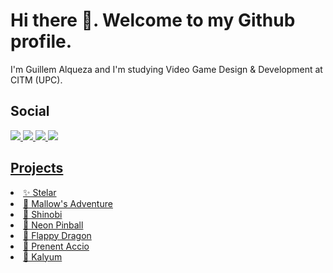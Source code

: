 # Hi there 👋. Welcome to my Github profile.

I'm Guillem Alqueza and I'm studying Video Game Design & Development at CITM (UPC).

## Social

<a href="https://github.com/guillemalqueza">
<img src="https://img.shields.io/badge/Github-black?logo=github&logoColor=white"/>
  
<a href="https://es.linkedin.com/in/guillemalqueza">
<img src="https://img.shields.io/badge/LinkedIn-blue?logo=linkedin&logoColor=white"/>

<a href="https://discordapp.com/users/guillemal">
<img src="https://img.shields.io/badge/Discord-grey?logo=discord&logoColor=white"/>

<a href="https://guillemalqueza.github.io/portfolio/">
<img src="https://img.shields.io/badge/Portfolio-darkblue"/>

## Projects

<li> <a href="https://github.com/Mermelada-Games/Stelar"> ✨ Stelar
<li> <a href="https://github.com/guillemalqueza/Mallow-Adventure"> 🩷 Mallow's Adventure
<li> <a href="https://github.com/Festuk-Games/Shinobi"> 🥷 Shinobi
<li> <a href="https://github.com/Torta-Games/Pinball"> 🩷 Neon Pinball
<li> <a href="https://github.com/Festuk-Games/Flappy-Dragon"> 🐲 Flappy Dragon
<li> <a href="https://github.com/Mermelada-Games/Prenent-Accio"> 🤝 Prenent Accio
<li> <a href="https://github.com/Red-Balloon-Team/Kalyum"> 🎈 Kalyum
